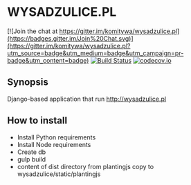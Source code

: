 WYSADZULICE.PL
====

[![Join the chat at https://gitter.im/komitywa/wysadzulice.pl](https://badges.gitter.im/Join%20Chat.svg)](https://gitter.im/komitywa/wysadzulice.pl?utm_source=badge&utm_medium=badge&utm_campaign=pr-badge&utm_content=badge)
[![Build Status](https://travis-ci.org/komitywa/wysadzulice.pl.svg)](https://travis-ci.org/komitywa/wysadzulice.pl)
[![codecov.io](http://codecov.io/github/komitywa/wysadzulice.pl/coverage.svg?branch=master)](http://codecov.io/github/komitywa/wysadzulice.pl?branch=master)

## Synopsis

Django-based application that run http://wysadzulice.pl


## How to install
* Install Python requirements
* Install Node requirements
* Create db
* gulp build
* content of dist directory from plantingjs copy to wysadzulice/static/plantingjs